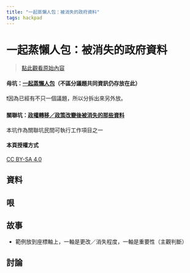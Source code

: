 ```yaml
---
title: "一起蒸懶人包：被消失的政府資料"
tags: hackpad
---
```


# 一起蒸懶人包：被消失的政府資料

> [點此觀看原始內容](https://g0v.hackpad.tw/lazytogether2)

#### 母坑：[一起蒸懶人包](http://g0v.hackpad.com/lazytogether)（不區分議題共同資訊仍存放在此）

:exclamation:因為已經有不只一個議題，所以分拆出來另外放。

#### 關聯坑：[政權轉移／政策改變後被消失的那些資料](https://g0v.hackpad.com/qMqNgMJFxDu)

本坑作為關聯坑民間可執行工作項目之一

#### 本頁授權方式

[CC BY-SA 4.0](https://creativecommons.org/licenses/by-sa/4.0/deed.zh_TW)

## 資料


## 哏


## 故事

- 範例放到座標軸上，一軸是更改／消失程度，一軸是重要性（主觀判斷）

## 討論


